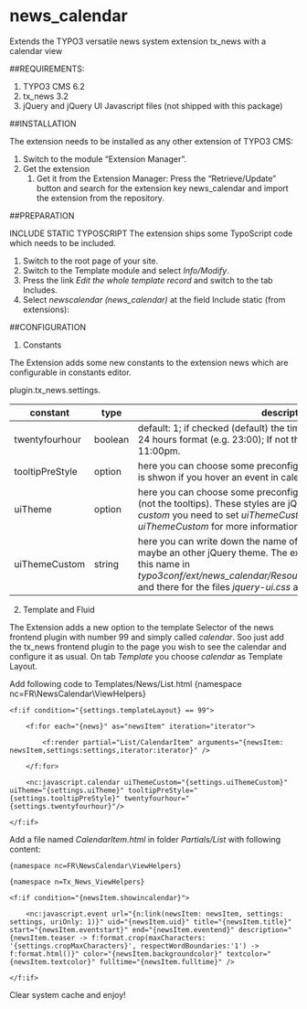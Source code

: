# news_calendar
Extends the TYPO3 versatile news system extension tx_news with a calendar view


##REQUIREMENTS:

1. TYPO3 CMS 6.2
2. tx_news 3.2
3. jQuery and jQuery UI Javascript files (not shipped with this package)


##INSTALLATION

The extension needs to be installed as any other extension of TYPO3 CMS:

1. Switch to the module “Extension Manager”.
2. Get the extension
	1. Get it from the Extension Manager: Press the “Retrieve/Update” button and search for the extension key news_calendar and import the extension from the repository.

##PREPARATION 

INCLUDE STATIC TYPOSCRIPT
The extension ships some TypoScript code which needs to be included.

1. Switch to the root page of your site.
2. Switch to the Template module and select *Info/Modify*.
3. Press the link *Edit the whole template record* and switch to the tab Includes.
4. Select *newscalendar (news_calendar)* at the field Include static (from extensions):


##CONFIGURATION

1. Constants

The Extension adds some new constants to the extension news which are configurable in constants editor.

plugin.tx_news.settings.

constant | type | description
---------|------|--------------
twentyfourhour | boolean | default: 1; if checked (default) the time in calendar will be shown in 24 hours format (e.g. 23:00); If not the 23:00 is changing to 11:00pm.
tooltipPreStyle | option | here you can choose some preconfigured styles for the tooltip which is shwon if you hover an event in calendar.
uiTheme | option | here you can choose some preconfigured styles for the calendar (not the tooltips). These styles are jQuery Themes. For the option *custom* you need to set *uiThemeCustom* as well. Please see *uiThemeCustom* for more information.
uiThemeCustom | string | here you can write down the name of your own calendar theme, maybe an other jQuery theme. The extension looks for an folder with this name in *typo3conf/ext/news_calendar/Resources/Public/CSS/jqueryThemes/* and there for the files *jquery-ui.css* and *jquery-ui.theme.css* to load. 



2. Template and Fluid

The Extension adds a new option to the template Selector of the news frontend plugin with number 99 and simply called *calendar*. Soo just add the tx_news frontend plugin to the page you wish to see the calendar and configure it as usual. On tab *Template* you choose *calendar* as Template Layout. 

Add following code to Templates/News/List.html
    {namespace nc=FR\NewsCalendar\ViewHelpers}

    <f:if condition="{settings.templateLayout} == 99">  

        <f:for each="{news}" as="newsItem" iteration="iterator">

            <f:render partial="List/CalendarItem" arguments="{newsItem: newsItem,settings:settings,iterator:iterator}" />

        </f:for>

        <nc:javascript.calendar uiThemeCustom="{settings.uiThemeCustom}" uiTheme="{settings.uiTheme}" tooltipPreStyle="{settings.tooltipPreStyle}" twentyfourhour="{settings.twentyfourhour}"/>

    </f:if> 


Add a file named *CalendarItem.html* in folder *Partials/List* with following content:

    {namespace nc=FR\NewsCalendar\ViewHelpers}

    {namespace n=Tx_News_ViewHelpers}

    <f:if condition="{newsItem.showincalendar}">

        <nc:javascript.event url="{n:link(newsItem: newsItem, settings: settings, uriOnly: 1)}" uid="{newsItem.uid}" title="{newsItem.title}" start="{newsItem.eventstart}" end="{newsItem.eventend}" description="{newsItem.teaser -> f:format.crop(maxCharacters: '{settings.cropMaxCharacters}', respectWordBoundaries:'1') -> f:format.html()}" color="{newsItem.backgroundcolor}" textcolor="{newsItem.textcolor}" fulltime="{newsItem.fulltime}" />

    </f:if>

Clear system cache and enjoy!